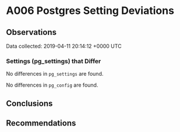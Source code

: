 # A006 Postgres Setting Deviations #

## Observations ##
Data collected: 2019-04-11 20:14:12 +0000 UTC  

### Settings (pg_settings) that Differ ###

No differences in `pg_settings` are found.


No differences in `pg_config` are found.



## Conclusions ##


## Recommendations ##

